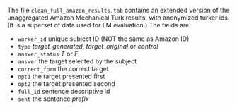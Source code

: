 The file `clean_full_amazon_results.tab` contains an extended version of the unaggregated Amazon Mechanical Turk results, with anonymized turker ids. (It is a superset of data used for LM evaluation.) The fields are:

- `worker_id`  unique subject ID (NOT the same as Amazon ID)
- `type`  *target_generated*, *target_original* or *control*
- `answer_status`  *T* or *F*
- `answer`  the target selected by the subject
- `correct_form`  the correct target
- `opt1`  the target presented first
- `opt2`  the target presented second
- `full_id`  sentence descriptive id
- `sent`  the sentence *prefix*

